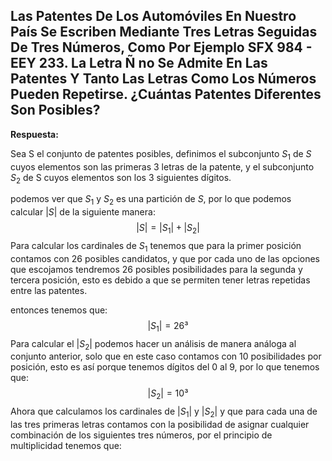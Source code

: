 ## Las Patentes De Los Automóviles En Nuestro País Se Escriben Mediante Tres Letras Seguidas De Tres Números, Como Por Ejemplo SFX 984 - EEY 233. La Letra Ñ no Se Admite En Las Patentes Y Tanto Las Letras Como Los Números Pueden Repetirse. ¿Cuántas Patentes Diferentes Son Posibles?

**Respuesta:**

Sea S el conjunto de patentes posibles, definimos el subconjunto $S_1$ de $S$ cuyos elementos son las primeras 3 letras de la patente, y el subconjunto $S_2$ de S cuyos elementos son los 3 siguientes dígitos.

podemos ver que $S_1$ y $S_2$ es una partición de $S$, por lo que podemos calcular $|S|$ de la siguiente manera:
$$|S| = |S_1| + |S_2|$$
Para calcular los cardinales de $S_1$ tenemos que para la primer posición contamos con 26 posibles candidatos, y que por cada uno de las opciones que escojamos tendremos 26 posibles posibilidades para la segunda y tercera posición, esto es debido a que se permiten tener letras repetidas entre las patentes.

entonces tenemos que:
$$|S_1| = 26³$$
Para calcular el $|S_2|$ podemos hacer un análisis de manera análoga al conjunto anterior, solo que en este caso contamos con 10 posibilidades por posición, esto es así porque tenemos dígitos del 0 al 9, por lo que tenemos que:
$$|S_2| = 10³$$
Ahora que calculamos los cardinales de $|S_1|$ y $|S_2|$ y que para cada una de las tres primeras letras contamos con la posibilidad de asignar cualquier combinación de los siguientes tres números, por el principio de multiplicidad tenemos que: